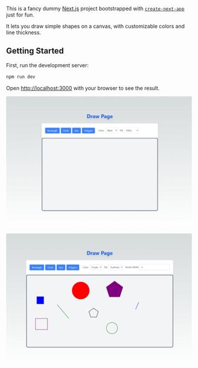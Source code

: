 This is a fancy dummy [Next.js](https://nextjs.org/) project bootstrapped with [`create-next-app`](https://github.com/vercel/next.js/tree/canary/packages/create-next-app) just for fun.

It lets you draw simple shapes on a canvas, with customizable colors and line thickness.

## Getting Started

First, run the development server:

```bash
npm run dev
```

Open [http://localhost:3000](http://localhost:3000) with your browser to see the result.

![alt text](image.png)

![alt text](image-1.png)
